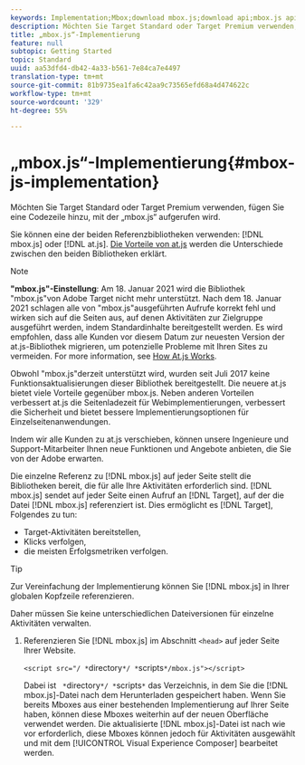 ```yaml
---
keywords: Implementation;Mbox;download mbox.js;download api;mbox.js api
description: Möchten Sie Target Standard oder Target Premium verwenden, fügen Sie eine Codezeile hinzu, mit der „mbox.js“ aufgerufen wird.
title: „mbox.js“-Implementierung
feature: null
subtopic: Getting Started
topic: Standard
uuid: aa53dfd4-db42-4a33-b561-7e84ca7e4497
translation-type: tm+mt
source-git-commit: 81b9735ea1fa6c42aa9c73565efd68a4d474622c
workflow-type: tm+mt
source-wordcount: '329'
ht-degree: 55%

---
```



# „mbox.js“-Implementierung{#mbox-js-implementation}

Möchten Sie Target Standard oder Target Premium verwenden, fügen Sie eine Codezeile hinzu, mit der „mbox.js“ aufgerufen wird.

Sie können eine der beiden Referenzbibliotheken verwenden: [!DNL mbox.js] oder [!DNL at.js]. [Die Vorteile von at.js](/help/c-implementing-target/c-implementing-target-for-client-side-web/t-mbox-download/c-target-atjs-implementation/target-atjs-implementation.md#benefits) werden die Unterschiede zwischen den beiden Bibliotheken erklärt.

>[!NOTE]
>
>**&quot;mbox.js&quot;-Einstellung**: Am 18. Januar 2021 wird die Bibliothek &quot;mbox.js&quot;von Adobe Target nicht mehr unterstützt. Nach dem 18. Januar 2021 schlagen alle von &quot;mbox.js&quot;ausgeführten Aufrufe korrekt fehl und wirken sich auf die Seiten aus, auf denen Aktivitäten zur Zielgruppe ausgeführt werden, indem Standardinhalte bereitgestellt werden. Es wird empfohlen, dass alle Kunden vor diesem Datum zur neuesten Version der at.js-Bibliothek migrieren, um potenzielle Probleme mit Ihren Sites zu vermeiden. For more information, see [How At.js Works](/help/c-implementing-target/c-implementing-target-for-client-side-web/c-how-atjs-works/how-atjs-works.md).
>
>Obwohl &quot;mbox.js&quot;derzeit unterstützt wird, wurden seit Juli 2017 keine Funktionsaktualisierungen dieser Bibliothek bereitgestellt. Die neuere at.js bietet viele Vorteile gegenüber mbox.js. Neben anderen Vorteilen verbessert at.js die Seitenladezeit für Webimplementierungen, verbessert die Sicherheit und bietet bessere Implementierungsoptionen für Einzelseitenanwendungen.
>
>Indem wir alle Kunden zu at.js verschieben, können unsere Ingenieure und Support-Mitarbeiter Ihnen neue Funktionen und Angebote anbieten, die Sie von der Adobe erwarten.

Die einzelne Referenz zu [!DNL mbox.js] auf jeder Seite stellt die Bibliotheken bereit, die für alle Ihre Aktivitäten erforderlich sind. [!DNL mbox.js] sendet auf jeder Seite einen Aufruf an [!DNL Target], auf der die Datei [!DNL mbox.js] referenziert ist. Dies ermöglicht es [!DNL Target], Folgendes zu tun:

* Target-Aktivitäten bereitstellen,
* Klicks verfolgen,
* die meisten Erfolgsmetriken verfolgen.

>[!TIP]
>
>Zur Vereinfachung der Implementierung können Sie [!DNL mbox.js] in Ihrer globalen Kopfzeile referenzieren.

Daher müssen Sie keine unterschiedlichen Dateiversionen für einzelne Aktivitäten verwalten.

1. Referenzieren Sie [!DNL mbox.js] im Abschnitt `<head>` auf jeder Seite Ihrer Website.

   `<script src="/ *`directory`*/ *`scripts`*/mbox.js"></script>`

   Dabei ist ` *`directory`*/ *`scripts`*` das Verzeichnis, in dem Sie die [!DNL mbox.js]-Datei nach dem Herunterladen gespeichert haben.
Wenn Sie bereits Mboxes aus einer bestehenden Implementierung auf Ihrer Seite haben, können diese Mboxes weiterhin auf der neuen Oberfläche verwendet werden. Die aktualisierte [!DNL mbox.js]-Datei ist nach wie vor erforderlich, diese Mboxes können jedoch für Aktivitäten ausgewählt und mit dem [!UICONTROL Visual Experience Composer] bearbeitet werden.
